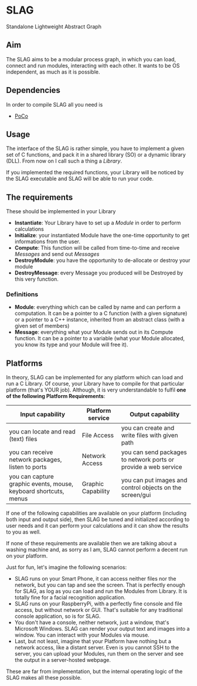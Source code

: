 # SLAG
Standalone Lightweight Abstract Graph

## Aim
The SLAG aims to be a modular process graph, in which you can load, connect and run modules, interacting with each other.
It wants to be OS independent, as much as it is possible.

## Dependencies
In order to compile SLAG all you need is
* [PoCo](http://pocoproject.org/)

## Usage
The interface of the SLAG is rather simple, you have to implement a given set of C functions, and pack it in a shared library (SO) or a dynamic library (DLL).
From now on I call such a thing a *Library*.

If you implemented the required functions, your Library will be noticed by the SLAG executable and SLAG will be able to run your code.
## The requirements
These should be implemented in your Library
* **Instantiate**: Your Library have to set up a *Module* in order to perform calculations
* **Initialize**: your instantiated Module have the one-time opportunity to get informations from the user.
* **Compute**: This function will be called from time-to-time and receive *Messages* and send out *Messages*
* **DestroyModule**: you have the opportunity to de-allocate or destroy your module
* **DestroyMessage**: every Message you produced will be Destroyed by this very function.

### Definitions
* **Module**: everything which can be called by name and can perform a computation.
  It can be a pointer to a C function (with a given signature) or a pointer to a C++ instance, inherited from an abstract class (with a given set of members)
* **Message**: everything what your Module sends out in its Compute function.
  It can be a pointer to a variable (what your Module allocated, you know its type and your Module will free it).

## Platforms
In theory, SLAG can be implemented for any platform which can load and run a C Library.
Of course, your Library have to compile for that particular platform (that's YOUR job).
Although, it is very understandable to fulfil __one of the following Platform Requirements__:

Input capability | Platform service | Output capability
---------------- | ---------------- | -----------------
you can locate and read (text) files | File Access | you can create and write files with given path
you can receive network packages, listen to ports | Network Access | you can send packages to network ports or provide a web service
you can capture graphic events, mouse, keyboard shortcuts, menus | Graphic Capability | you can put images and control objects on the screen/gui

If one of the following capabilities are available on your platform (including both input and output side), then SLAG be tuned and initialized
according to user needs and it can perform your calculations and it can show the results to you as well.

If none of these requirements are available then we are talking about a washing machine
and, as sorry as I am, SLAG cannot perform a decent run on your platform.

Just for fun, let's imagine the following scenarios:
* SLAG runs on your Smart Phone, it can access neither files nor the network, but you can tap and see the screen.
  That is perfectly enough for SLAG, as log as you can load and run the Modules from Library.
  It is totally fine for a facial recognition application.
* SLAG runs on your RaspberryPi, with a perfectly fine console and file access, but without network or GUI.
  That's suitable for any traditional console application, so is for SLAG.
* You don't have a console, neither network, just a window, that's Microsoft Windows.
  SLAG can render your output text and images into a window. You can interact with your Modules via mouse.
* Last, but not least, imagine that your Platform have nothing but a network access, like a distant server.
  Even is you cannot SSH to the server, you can upload your Modules, run them on the server and see the output in a server-hosted webpage.

These are far from implementation, but the internal operating logic of the SLAG makes all these possible.
